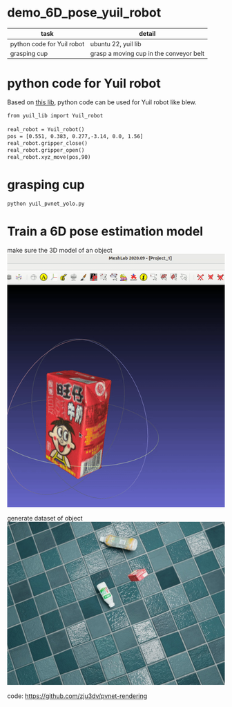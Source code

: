 # demo_6D_pose_yuil_robot

| task    | detail |
| -------- | ------- |
| python code for Yuil robot  |   ubuntu 22, yuil lib  |
| grasping cup  |   grasp a moving cup in the conveyor belt   |

# python code for Yuil robot

Based on [this lib](https://openroboticsalliance.com/en/pc/download), python code can be used for Yuil robot like blew.
```
from yuil_lib import Yuil_robot

real_robot = Yuil_robot()
pos = [0.551, 0.383, 0.277,-3.14, 0.0, 1.56]
real_robot.gripper_close()
real_robot.gripper_open()
real_robot.xyz_move(pos,90)
```
  

# grasping cup

```
python yuil_pvnet_yolo.py
```

# Train a 6D pose estimation model
make sure the 3D model of an object  
![3dmodel](./assets/2.gif)

generate dataset of object   
![datase](./assets/dataset.jpg)

code:
https://github.com/zju3dv/pvnet-rendering